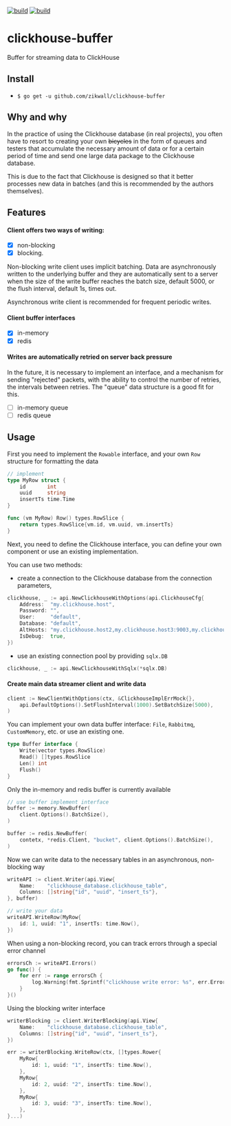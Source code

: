 [![build](https://github.com/zikwall/clickhouse-buffer/workflows/build_and_tests/badge.svg)](https://github.com/zikwall/clickhouse-buffer/actions)
[![build](https://github.com/zikwall/clickhouse-buffer/workflows/golangci_lint/badge.svg)](https://github.com/zikwall/clickhouse-buffer/actions)

# clickhouse-buffer
Buffer for streaming data to ClickHouse

## Install

- `$ go get -u github.com/zikwall/clickhouse-buffer`

## Why and why

In the practice of using the Clickhouse database (in real projects), 
you often have to resort to creating your own ~~bicycles~~ in the form of queues 
and testers that accumulate the necessary amount of data or for a certain period of time 
and send one large data package to the Clickhouse database.

This is due to the fact that Clickhouse is designed so that it better processes new data in batches 
(and this is recommended by the authors themselves).

## Features

#### Client offers two ways of writing: 

- [x] non-blocking 
- [x] blocking.

Non-blocking write client uses implicit batching. 
Data are asynchronously written to the underlying buffer and they are automatically sent to a server 
when the size of the write buffer reaches the batch size, default 5000, or the flush interval, 
default 1s, times out.

Asynchronous write client is recommended for frequent periodic writes.

#### Client buffer interfaces

- [x] in-memory
- [x] redis

#### Writes are automatically retried on server back pressure

In the future, it is necessary to implement an interface, and a mechanism for sending "rejected" packets, 
with the ability to control the number of retries, the intervals between retries. 
The "queue" data structure is a good fit for this.

- [ ] in-memory queue
- [ ] redis queue

## Usage

First you need to implement the `Rowable` interface, and your own `Row` structure for formatting the data

```go
// implement
type MyRow struct {
	id       int
	uuid     string
	insertTs time.Time
}

func (vm MyRow) Row() types.RowSlice {
	return types.RowSlice{vm.id, vm.uuid, vm.insertTs}
}
```

Next, you need to define the Clickhouse interface, you can define your own component or use an existing implementation.

You can use two methods:
 - create a connection to the Clickhouse database from the connection parameters,

```go
clickhouse, _ := api.NewClickhouseWithOptions(api.ClickhouseCfg{
    Address:  "my.clickhouse.host",
    Password: "",
    User:     "default",
    Database: "default",
    AltHosts: "my.clickhouse.host2,my.clickhouse.host3:9003,my.clickhouse.host4",
    IsDebug:  true,
})
```

- use an existing connection pool by providing `sqlx.DB`

```go
clickhouse, _ := api.NewClickhouseWithSqlx(*sqlx.DB)
```

#### Create main data streamer client and write data

```go
client := NewClientWithOptions(ctx, &ClickhouseImplErrMock{},
	api.DefaultOptions().SetFlushInterval(1000).SetBatchSize(5000),
)
```

You can implement your own data buffer interface: `File`, `Rabbitmq`, `CustomMemory`, etc. or use an existing one. 

```go
type Buffer interface {
	Write(vector types.RowSlice)
	Read() []types.RowSlice
	Len() int
	Flush()
}
```

Only the in-memory and redis buffer is currently available

```go
// use buffer implement interface
buffer := memory.NewBuffer(
	client.Options().BatchSize(),
)
```

```go
buffer := redis.NewBuffer(
	contetx, *redis.Client, "bucket", client.Options().BatchSize(),
)
```

Now we can write data to the necessary tables in an asynchronous, non-blocking way

```go
writeAPI := client.Writer(api.View{
    Name:    "clickhouse_database.clickhouse_table", 
    Columns: []string{"id", "uuid", "insert_ts"},
}, buffer)

// write your data
writeAPI.WriteRow(MyRow{
    id: 1, uuid: "1", insertTs: time.Now(),
})
```

When using a non-blocking record, you can track errors through a special error channel

```go
errorsCh := writeAPI.Errors()
go func() {
	for err := range errorsCh {
		log.Warning(fmt.Sprintf("clickhouse write error: %s", err.Error()))
	}
}()
```

Using the blocking writer interface

```go
writerBlocking := client.WriterBlocking(api.View{
    Name:    "clickhouse_database.clickhouse_table",
    Columns: []string{"id", "uuid", "insert_ts"},
})

err := writerBlocking.WriteRow(ctx, []types.Rower{
    MyRow{
        id: 1, uuid: "1", insertTs: time.Now(),
    },
    MyRow{
        id: 2, uuid: "2", insertTs: time.Now(),
    },
    MyRow{
        id: 3, uuid: "3", insertTs: time.Now(),
    },
}...)
```
